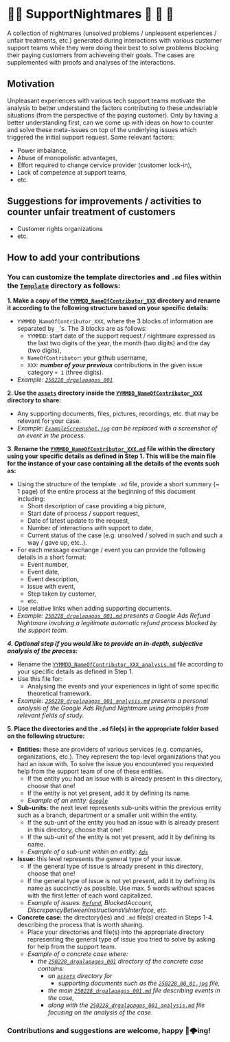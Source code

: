 # 👨‍💻 SupportNightmares 👻 🧟 🧛
A collection of nightmares (unsolved problems / unpleasent experiences / unfair treatments, etc.) generated during interactions with various customer support teams while they were doing their best to solve problems blocking their paying customers from achieveing their goals. The cases are supplemented with proofs and analyses of the interactions.

## Motivation
Unpleasant experiences with various tech support teams motivate the analysis to better understand the factors contributing to these undesriable situations (from the perspective of the paying customer). Only by having a better understanding first, can we come up with ideas on how to counter and solve these meta-issues on top of the underlying issues which triggered the initial support request.
Some relevant factors:
- Power imbalance,
- Abuse of monopolistic advantages,
- Effort required to change cervice provider (customer lock-in),
- Lack of competence at support teams,
- etc.

## Suggestions for improvements / activities to counter unfair treatment of customers
- Customer rights organizations
- etc.

## How to add your contributions

### You can customize the template directories and `.md` files within the [`Template`](./Template/) directory as follows:

**1. Make a copy of the [`YYMMDD_NameOfContributor_XXX`](./Template/YYMMDD_NameOfContributor_XXX) directory and rename it according to the following structure based on your specific details:**
  - `YYMMDD_NameOfContributor_XXX`, where the 3 blocks of information are separated by `_`'s. The 3 blocks are as follows:
    - `YYMMDD`: start date of the support request / nightmare expressed as the last two digits of the year, the month (two digits) and the day (two digits),
    - `NameOfContributor`: your github username,
    - `XXX`: ***number of your previous*** contributions in the given issue category `+ 1` (three digits).
  - *Example: [`250228_drgalapagos_001`](./Entities/Google/Ads/Refund/250228_drgalapagos_001)*

**2. Use the [`assets`](./Template/YYMMDD_NameOfContributor_XXX/assets) directory inside the [`YYMMDD_NameOfContributor_XXX`](./Template/YYMMDD_NameOfContributor_XXX) directory to share:**
  - Any supporting documents, files, pictures, recordings, etc. that may be relevant for your case.
  - *Example: [`ExampleScreenshot.jpg`](./Template/YYMMDD_NameOfContributor_XXX/assets/ExampleScreenshot.jpg) can be replaced with a screenshot of an event in the process.*

**3. Rename the [`YYMMDD_NameOfContributor_XXX.md`](./Template/YYMMDD_NameOfContributor_XXX/YYMMDD_NameOfContributor_XXX.md) file within the directory using your specific details as defined in Step 1. This will be the main file for the instance of your case containing all the details of the events such as:**
  - Using the structure of the template `.md` file, provide a short summary (~ 1 page) of the entire process at the beginning of this document including:
    - Short description of case providing a big picture,
    - Start date of process / support request,
    - Date of latest update to the request,
    - Number of interactions with support to date,
    - Current status of the case (e.g. unsolved / solved in such and such a way / gave up, etc..).
  - For each message exchange / event you can provide the following details in a short format:
    - Event number,
    - Event date,
    - Event description,
    - Issue with event,
    - Step taken by customer,
    - etc.
  - Use relative links when adding supporting documents.
  - *Example: [`250228_drgalapagos_001.md`](./Entities/Google/Ads/Refund/250228_drgalapagos_001/250228_drgalapagos_001.md) presents a Google Ads Refund Nightmare involving a legitimate automatic refund process blocked by the support team.*

***4. Optional step if you would like to provide an in-depth, subjective analysis of the process:***
 - Rename the [`YYMMDD_NameOfContributor_XXX_analysis.md`](./Template/YYMMDD_NameOfContributor_XXX/YYMMDD_NameOfContributor_XXX_analysis.md) file according to your specific details as defined in Step 1.
 - Use this file for:
   - Analysing the events and your experiences in light of some specific theoretical framework.
 - *Example: [`250228_drgalapagos_001_analysis.md`](./Entities/Google/Ads/Refund/250228_drgalapagos_001/250228_drgalapagos_001_analysis.md) presents a personal analysis of the Google Ads Refund Nightmare using principles from relevant fields of study.*

**5. Place the directories and the `.md` file(s) in the appropriate folder based on the following structure:**
  - **Entities:** these are providers of various services (e.g. companies, organizations, etc.). They represent the top-level organizations that you had an issue with. To solve the issue you encountered you requested help from the support team of one of these entities.
    - If the entity you had an issue with is already present in this directory, choose that one!
    - If the entity is not yet present, add it by defining its name.
    - *Example of an entity: [`Google`](./Entities/Google)*
  - **Sub-units:** the next level represents sub-units within the previous entity such as a branch, department or a smaller unit within the entity.
    - If the sub-unit of the entity you had an issue with is already present in this directory, choose that one!
    - If the sub-unit of the entity is not yet present, add it by defining its name.
    - *Example of a sub-unit within an entity: [`Ads`](./Entities/Google/Ads)*
  - **Issue:** this level represents the general type of your issue.
    - If the general type of issue is already present in this directory, choose that one!
    - If the general type of issue is not yet present, add it by defining its name as succinctly as possible. Use max. 5 words without spaces with the first letter of each word capitalized.
    - *Example of issues: [`Refund`](./Entities/Google/Ads/Refund), BlockedAccount, DiscrepancyBetweenInstructionsVsInterface, etc.*
  - **Concrete case:** the directory(ies) and `.md` file(s) created in Steps 1-4. describing the process that is worth sharing.
    - Place your directories and file(s) into the appropriate directory representing the general type of issue you tried to solve by asking for help from the support team.
    - *Example of a concrete case where:*
       - *the [`250228_drgalapagos_001`](./Entities/Google/Ads/Refund/250228_drgalapagos_001) directory of the concrete case contains:*
          - *an [`assets`](./Entities/Google/Ads/Refund/250228_drgalapagos_001/assets) directory for*
             - *supporting documents such as the [`250228_00_01.jpg`](./Entities/Google/Ads/Refund/250228_drgalapagos_001/assets/250228_00_01.jpg) file,*
          - *the main [`250228_drgalapagos_001.md`](./Entities/Google/Ads/Refund/250228_drgalapagos_001/250228_drgalapagos_001.md) file describing events in the case,*
          - *along with the [`250228_drgalapagos_001_analysis.md`](./Entities/Google/Ads/Refund/250228_drgalapagos_001/250228_drgalapagos_001_analysis.md) file focusing on the analysis of the case.*

### Contributions and suggestions are welcome, happy 🧠🌩️ing!












